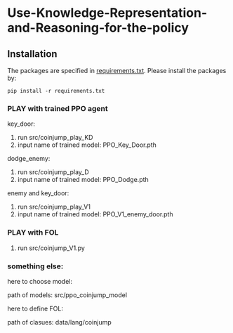# Use-Knowledge-Representation-and-Reasoning-for-the-policy


## Installation
The packages are specified in [requirements.txt](./requirements.txt). Please install the packages by:
```
pip install -r requirements.txt
```

### PLAY with trained PPO agent
key_door:
1. run src/coinjump_play_KD 
2. input name of trained model: PPO_Key_Door.pth   

dodge_enemy:
1. run src/coinjump_play_D 
2. input name of trained model: PPO_Dodge.pth   

enemy and key_door:
1. run src/coinjump_play_V1 
2. input name of trained model: PPO_V1_enemy_door.pth 

### PLAY with FOL

1. run src/coinjump_V1.py

### something else:
here to choose model:

path of models: src/ppo_coinjump_model


here to define FOL:

path of clasues: data/lang/coinjump
